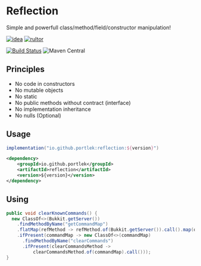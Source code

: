 # Reflection

Simple and powerfull class/method/field/constructor manipulation!

[![idea](https://www.elegantobjects.org/intellij-idea.svg)](https://www.jetbrains.com/idea/)
[![rultor](https://www.rultor.com/b/yegor256/rultor)](https://www.rultor.com/p/portlek/reflection)

[![Build Status](https://travis-ci.com/portlek/reflection.svg?branch=master)](https://travis-ci.com/portlek/reflection)
![Maven Central](https://img.shields.io/maven-central/v/io.github.portlek/reflection?label=version)

## Principles
- No code in constructors
- No mutable objects
- No static
- No public methods without contract (interface)
- No implementation inheritance
- No nulls (Optional)

## Usage
```gradle
implementation("io.github.portlek:reflection:${version}")
```
```xml
<dependency>
    <groupId>io.github.portlek</groupId>
    <artifactId>reflection</artifactId>
    <version>${version}</version>
</dependency>
```

## Using
```java
public void clearKnownCommands() {
  new ClassOf<>(Bukkit.getServer())
    .findMethodByName("getCommandMap")
    .flatMap(refMethod -> refMethod.of(Bukkit.getServer()).call().map(o -> o instanceof CommandMap))
    .ifPresent(commandMap -> new ClassOf<>(commandMap)
      .findMethodByName("clearCommands")
      .ifPresent(clearCommandsMethod ->
          clearCommandsMethod.of(commandMap).call()));
}
```

